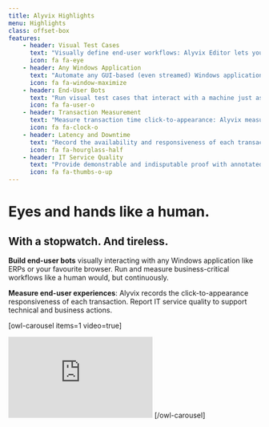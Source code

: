 ```yaml
---
title: Alyvix Highlights
menu: Highlights
class: offset-box
features:
	- header: Visual Test Cases
	  text: "Visually define end-user workflows: Alyvix Editor lets you build test cases in a visual way, interaction after interaction"
	  icon: fa fa-eye
    - header: Any Windows Application
      text: "Automate any GUI-based (even streamed) Windows application: Alyvix works by processing screen frames, without being hardwired to APIs"
      icon: fa fa-window-maximize
	- header: End-User Bots
	  text: "Run visual test cases that interact with a machine just as a real user would: Alyvix uses mouse and keyboard like a person"
	  icon: fa fa-user-o
    - header: Transaction Measurement
      text: "Measure transaction time click-to-appearance: Alyvix measures how long each transaction takes to complete after the last interaction"
      icon: fa fa-clock-o
    - header: Latency and Downtime
      text: "Record the availability and responsiveness of each transaction: Alyvix allows you to monitor the performance of end-user experiences"
      icon: fa fa-hourglass-half
    - header: IT Service Quality
      text: "Provide demonstrable and indisputable proof with annotated screenshots that Alyvix produces whenever the visual response times out"
      icon: fa fa-thumbs-o-up
---
```


# Eyes and hands like a human.
## **With a stopwatch. And tireless.**

**Build end-user bots** visually interacting with any Windows application like ERPs or your favourite browser. Run and measure business-critical workflows like a human would, but continuously.

**Measure end-user experiences**: Alyvix records the click-to-appearance responsiveness of each transaction. Report IT service quality to support technical and business actions.

[owl-carousel items=1 video=true]
<iframe width="288" height="162" src="https://www.youtube.com/embed/KnQT7U8Fxoo?color=white&rel=0" frameborder="0" allow="accelerometer; autoplay; encrypted-media; gyroscope; picture-in-picture" allowfullscreen></iframe>
[/owl-carousel]
